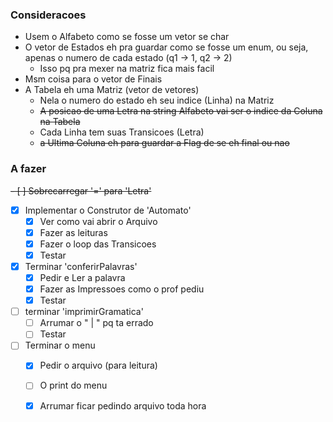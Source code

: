 
### Consideracoes

- Usem o Alfabeto como se fosse um vetor se char
- O vetor de Estados eh pra guardar como se fosse um enum, ou seja, apenas o numero de cada estado (q1 -> 1, q2 -> 2)
    - Isso pq pra mexer na matriz fica mais facil
- Msm coisa para o vetor de Finais
- A Tabela eh uma Matriz (vetor de vetores)
    - Nela o numero do estado eh seu indice (Linha) na Matriz
    - ~~A posicao de uma Letra na string Alfabeto vai ser o indice da Coluna na Tabela~~
    - Cada Linha tem suas Transicoes (Letra)
    - ~~a Ultima Coluna eh para guardar a Flag de se eh final ou nao~~


### A fazer

~~- [ ] Sobrecarregar '=' para 'Letra'~~
- [x] Implementar o Construtor de 'Automato'
    - [x] Ver como vai abrir o Arquivo
    - [x] Fazer as leituras
    - [x] Fazer o loop das Transicoes
    - [x] Testar
- [x] Terminar 'conferirPalavras'
    - [x] Pedir e Ler a palavra
    - [x] Fazer as Impressoes como o prof pediu
    - [x] Testar
- [ ] terminar 'imprimirGramatica'
    - [ ] Arrumar o " | " pq ta errado
    - [ ] Testar
- [ ] Terminar o menu
    - [x] Pedir o arquivo (para leitura)
    - [ ] O print do menu
    - [x] Arrumar ficar pedindo arquivo toda hora

